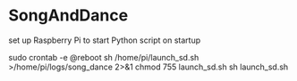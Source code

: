 # SongAndDance


set up Raspberry Pi to start Python script on startup

sudo crontab -e
@reboot sh /home/pi/launch_sd.sh >/home/pi/logs/song_dance 2>&1
chmod 755 launch_sd.sh
sh launch_sd.sh

